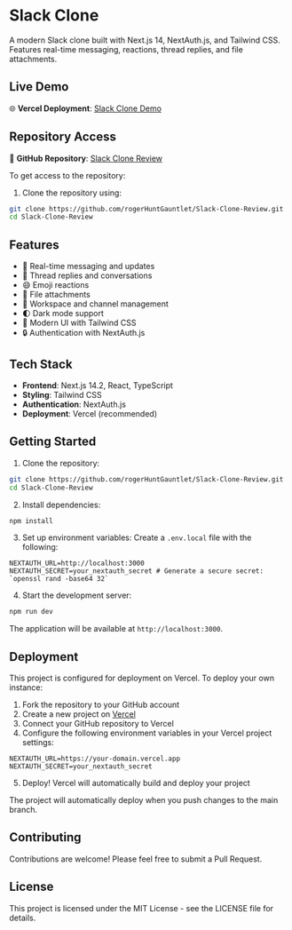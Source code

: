 # Slack Clone

A modern Slack clone built with Next.js 14, NextAuth.js, and Tailwind CSS. Features real-time messaging, reactions, thread replies, and file attachments.

## Live Demo

🌐 **Vercel Deployment**: [Slack Clone Demo](https://slack-clone-demo.vercel.app)

## Repository Access

📂 **GitHub Repository**: [Slack Clone Review](https://github.com/rogerHuntGauntlet/Slack-Clone-Review)

To get access to the repository:

1. Clone the repository using:

```bash
git clone https://github.com/rogerHuntGauntlet/Slack-Clone-Review.git
cd Slack-Clone-Review
```

## Features

- 🔄 Real-time messaging and updates
- 💬 Thread replies and conversations
- 😄 Emoji reactions
- 📎 File attachments
- 👥 Workspace and channel management
- 🌓 Dark mode support
- 🎨 Modern UI with Tailwind CSS
- 🔒 Authentication with NextAuth.js

## Tech Stack

- **Frontend**: Next.js 14.2, React, TypeScript
- **Styling**: Tailwind CSS
- **Authentication**: NextAuth.js
- **Deployment**: Vercel (recommended)

## Getting Started

1. Clone the repository:

```bash
git clone https://github.com/rogerHuntGauntlet/Slack-Clone-Review.git
cd Slack-Clone-Review
```

2. Install dependencies:

```bash
npm install
```

3. Set up environment variables:
   Create a `.env.local` file with the following:

```env
NEXTAUTH_URL=http://localhost:3000
NEXTAUTH_SECRET=your_nextauth_secret # Generate a secure secret: `openssl rand -base64 32`
```

4. Start the development server:

```bash
npm run dev
```

The application will be available at `http://localhost:3000`.

## Deployment

This project is configured for deployment on Vercel. To deploy your own instance:

1. Fork the repository to your GitHub account
2. Create a new project on [Vercel](https://vercel.com)
3. Connect your GitHub repository to Vercel
4. Configure the following environment variables in your Vercel project settings:

```env
NEXTAUTH_URL=https://your-domain.vercel.app
NEXTAUTH_SECRET=your_nextauth_secret
```

5. Deploy! Vercel will automatically build and deploy your project

The project will automatically deploy when you push changes to the main branch.

## Contributing

Contributions are welcome! Please feel free to submit a Pull Request.

## License

This project is licensed under the MIT License - see the LICENSE file for details.